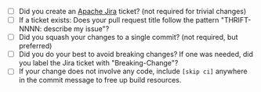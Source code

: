 <!-- Explain the changes in the pull request below: -->
  

<!-- We recommend you review the checklist/tips before submitting a pull request. -->

- [ ] Did you create an [Apache Jira](https://issues.apache.org/jira/projects/THRIFT/issues/) ticket?  (not required for trivial changes)
- [ ] If a ticket exists: Does your pull request title follow the pattern "THRIFT-NNNN: describe my issue"?
- [ ] Did you squash your changes to a single commit?  (not required, but preferred)
- [ ] Did you do your best to avoid breaking changes?  If one was needed, did you label the Jira ticket with "Breaking-Change"?
- [ ] If your change does not involve any code, include `[skip ci]` anywhere in the commit message to free up build resources.

<!--
  The Contributing Guide at:
  https://github.com/apache/thrift/blob/master/CONTRIBUTING.md
  has more details and tips for committing properly.
-->
